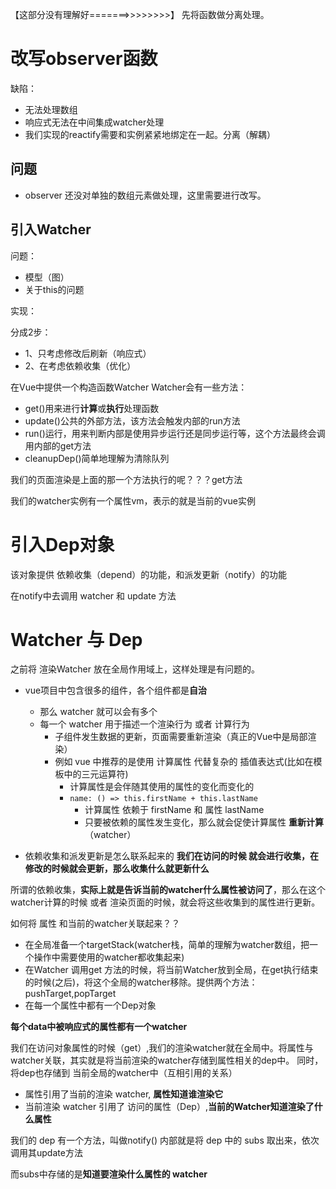 【这部分没有理解好=======>>>>>>>>】
先将函数做分离处理。

# 改写observer函数
缺陷：
- 无法处理数组
- 响应式无法在中间集成watcher处理
- 我们实现的reactify需要和实例紧紧地绑定在一起。分离（解耦）


## 问题
- observer 还没对单独的数组元素做处理，这里需要进行改写。

## 引入Watcher

问题：
- 模型（图）
- 关于this的问题

实现：

分成2步：
- 1、只考虑修改后刷新（响应式）
- 2、在考虑依赖收集（优化）

在Vue中提供一个构造函数Watcher
Watcher会有一些方法：
- get()用来进行**计算**或**执行**处理函数
- update()公共的外部方法，该方法会触发内部的run方法
- run()运行，用来判断内部是使用异步运行还是同步运行等，这个方法最终会调用内部的get方法
- cleanupDep()简单地理解为清除队列

我们的页面渲染是上面的那一个方法执行的呢？？？get方法

我们的watcher实例有一个属性vm，表示的就是当前的vue实例


# 引入Dep对象
该对象提供 依赖收集（depend）的功能，和派发更新（notify）的功能

在notify中去调用 watcher 和 update 方法

# Watcher 与 Dep
之前将 渲染Watcher 放在全局作用域上，这样处理是有问题的。

- vue项目中包含很多的组件，各个组件都是**自治**
    - 那么 watcher 就可以会有多个
    - 每一个 watcher 用于描述一个渲染行为 或者 计算行为
        - 子组件发生数据的更新，页面需要重新渲染（真正的Vue中是局部渲染）
        - 例如 vue 中推荐的是使用 计算属性 代替复杂的 插值表达式(比如在模板中的三元运算符)
            - 计算属性是会伴随其使用的属性的变化而变化的
            - `name: () => this.firstName + this.lastName`
                - 计算属性 依赖于 firstName 和 属性 lastName
                - 只要被依赖的属性发生变化，那么就会促使计算属性 **重新计算**（watcher）

- 依赖收集和派发更新是怎么联系起来的
**我们在访问的时候 就会进行收集，在修改的时候就会更新，那么收集什么就更新什么**

所谓的依赖收集，**实际上就是告诉当前的watcher什么属性被访问了**，那么在这个watcher计算的时候 或者 渲染页面的时候，就会将这些收集到的属性进行更新。

如何将 属性 和当前的watcher关联起来？？
- 在全局准备一个targetStack(watcher栈，简单的理解为watcher数组，把一个操作中需要使用的watcher都收集起来)
- 在Watcher 调用get 方法的时候，将当前Watcher放到全局，在get执行结束的时候(之后)，将这个全局的watcher移除。提供两个方法：pushTarget,popTarget
- 在每一个属性中都有一个Dep对象

**每个data中被响应式的属性都有一个watcher**

我们在访问对象属性的时候（get）,我们的渲染watcher就在全局中。将属性与watcher关联，其实就是将当前渲染的watcher存储到属性相关的dep中。
同时，将dep也存储到 当前全局的watcher中（互相引用的关系）

- 属性引用了当前的渲染 watcher, **属性知道谁渲染它**
- 当前渲染 watcher 引用了 访问的属性（Dep）,**当前的Watcher知道渲染了什么属性**

我们的 dep 有一个方法，叫做notify()
内部就是将 dep 中的 subs 取出来，依次调用其update方法

而subs中存储的是**知道要渲染什么属性的 watcher**